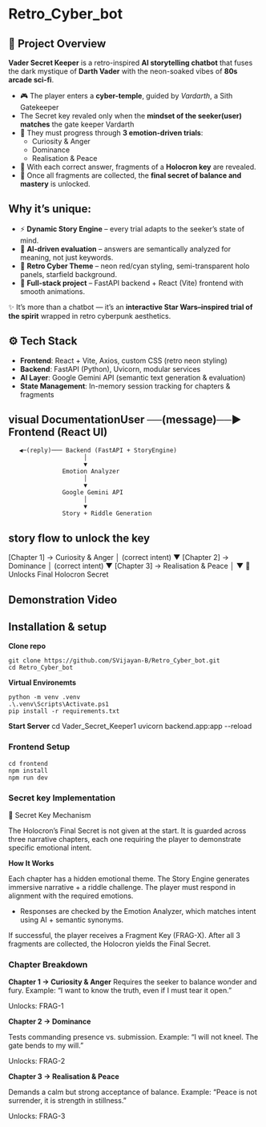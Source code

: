 # Retro_Cyber_bot

## 🌌 Project Overview

**Vader Secret Keeper** is a retro-inspired **AI storytelling chatbot** that fuses  
the dark mystique of **Darth Vader** with the neon-soaked vibes of **80s arcade sci-fi**.  

- 🎮 The player enters a **cyber-temple**, guided by *Vardarth*, a Sith Gatekeeper 
- The Secret key revaled only when the **mindset of the seeker(user) matches** the gate keeper Vardarth
- 🧩 They must progress through **3 emotion-driven trials**:  
  - Curiosity & Anger  
  - Dominance  
  - Realisation & Peace  
- 🔐 With each correct answer, fragments of a **Holocron key** are revealed.  
- 🌠 Once all fragments are collected, the **final secret of balance and mastery** is unlocked.  

## Why it’s unique:
- ⚡ **Dynamic Story Engine** – every trial adapts to the seeker’s state of mind.  
- 🤖 **AI-driven evaluation** – answers are semantically analyzed for meaning, not just keywords.  
- 🎨 **Retro Cyber Theme** – neon red/cyan styling, semi-transparent holo panels, starfield background.  
- 🚀 **Full-stack project** – FastAPI backend + React (Vite) frontend with smooth animations.  

✨ It’s more than a chatbot — it’s an **interactive Star Wars–inspired trial of the spirit** wrapped in retro cyberpunk aesthetics.


## ⚙️ Tech Stack
- **Frontend**: React + Vite, Axios, custom CSS (retro neon styling)  
- **Backend**: FastAPI (Python), Uvicorn, modular services  
- **AI Layer**: Google Gemini API (semantic text generation & evaluation)  
- **State Management**: In-memory session tracking for chapters & fragments  


## visual DocumentationUser ──(message)──▶ Frontend (React UI) 
       ◀─(reply)─── Backend (FastAPI + StoryEngine)
                         │
                         ▼
                   Emotion Analyzer
                         │
                         ▼
                   Google Gemini API
                         │
                         ▼
                   Story + Riddle Generation


## story flow to unlock the key 
[Chapter 1] → Curiosity & Anger
      │ (correct intent)
      ▼
[Chapter 2] → Dominance
      │ (correct intent)
      ▼
[Chapter 3] → Realisation & Peace
      │
      ▼
🔐 Unlocks Final Holocron Secret


## Demonstration Video

## Installation & setup

**Clone repo**

    git clone https://github.com/SVijayan-B/Retro_Cyber_bot.git
    cd Retro_Cyber_bot

**Virtual Environemts**

    python -m venv .venv
    .\.venv\Scripts\Activate.ps1
    pip install -r requirements.txt

**Start Server**
    cd Vader_Secret_Keeper1
    uvicorn backend.app:app --reload

### Frontend Setup

    cd frontend
    npm install
    npm run dev

### Secret key Implementation

🔐 Secret Key Mechanism

The Holocron’s Final Secret is not given at the start. It is guarded across three narrative chapters, each one requiring the player to demonstrate specific emotional intent.

**How It Works**

Each chapter has a hidden emotional theme.
The Story Engine generates immersive narrative + a riddle challenge.
The player must respond in alignment with the required emotions.

- Responses are checked by the Emotion Analyzer, which matches intent using AI + semantic synonyms.

If successful, the player receives a Fragment Key (FRAG-X).
After all 3 fragments are collected, the Holocron yields the Final Secret.

### Chapter Breakdown 

**Chapter 1 → Curiosity & Anger**
Requires the seeker to balance wonder and fury.
Example: “I want to know the truth, even if I must tear it open.”

Unlocks: FRAG-1

**Chapter 2 → Dominance**

Tests commanding presence vs. submission.
Example: “I will not kneel. The gate bends to my will.”

Unlocks: FRAG-2

**Chapter 3 → Realisation & Peace**

Demands a calm but strong acceptance of balance.
Example: “Peace is not surrender, it is strength in stillness.”

Unlocks: FRAG-3
